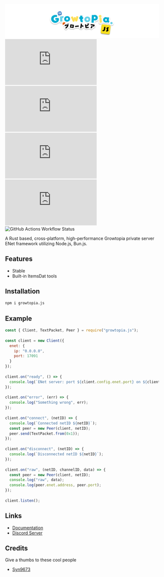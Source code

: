 ![GrowtopiaJS](/assets/images/banner.png)
![Github Stars](https://img.shields.io/github/stars/StileDevs/growtopia.js?style=flat-square&link=https%3A%2F%2Fgithub.com%2FStileDevs%2Fgrowtopia.js)
![NPM Version](https://img.shields.io/npm/v/growtopia.js?style=flat-square&link=https%3A%2F%2Fnpmjs.com%2Fpackage%2Fgrowtopia.js)
![NPM Downloads](https://img.shields.io/npm/dw/growtopia.js?link=https%3A%2F%2Fnpmjs.com%2Fpackage%2Fgrowtopia.js&color=blue)
![NPM Minified](https://img.shields.io/bundlephobia/min/growtopia.js?style=flat-square&link=https%3A%2F%2Fnpmjs.com%2Fpackage%2Fgrowtopia.js&color=blue)
![GitHub Actions Workflow Status](https://img.shields.io/github/actions/workflow/status/StileDevs/growtopia.js/CI.yml?branch=main&link=https%3A%2F%2Fgithub.com%2FStileDevs%2Fgrowtopia.js%2Factions)

A Rust based, cross-platform, high-performance Growtopia private server ENet framework utilizing Node.js, Bun.js.

## Features

- Stable
- Built-in ItemsDat tools

## Installation

```sh
npm i growtopia.js
```

## Example

```js
const { Client, TextPacket, Peer } = require("growtopia.js");

const client = new Client({
  enet: {
    ip: "0.0.0.0",
    port: 17091
  }
});

client.on("ready", () => {
  console.log(`ENet server: port ${client.config.enet.port} on ${client.config.enet.ip}`);
});

client.on("error", (err) => {
  console.log("Something wrong", err);
});

client.on("connect", (netID) => {
  console.log(`Connected netID ${netID}`);
  const peer = new Peer(client, netID);
  peer.send(TextPacket.from(0x1));
});

client.on("disconnect", (netID) => {
  console.log(`Disconnected netID ${netID}`);
});

client.on("raw", (netID, channelID, data) => {
  const peer = new Peer(client, netID);
  console.log("raw", data);
  console.log(peer.enet.address, peer.port);
});

client.listen();
```

## Links

- [Documentation](https://jadlionhd.github.io/growtopia.js/)
- [Discord Server](https://discord.gg/sGrxfKZY5t)

## Credits

Give a thumbs to these cool people

- [Syn9673](https://github.com/Syn9673)
